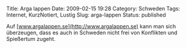 Title: Arga lappen
Date: 2009-02-15 19:28
Category: Schweden
Tags: Internet, KurzNotiert, Lustig
Slug: arga-lappen
Status: published

Auf [www.argalappen.se](http://www.argalappen.se) kann man sich
überzeugen, dass es auch in Schweden nicht frei von Konflikten und
Spießertum zugeht.

